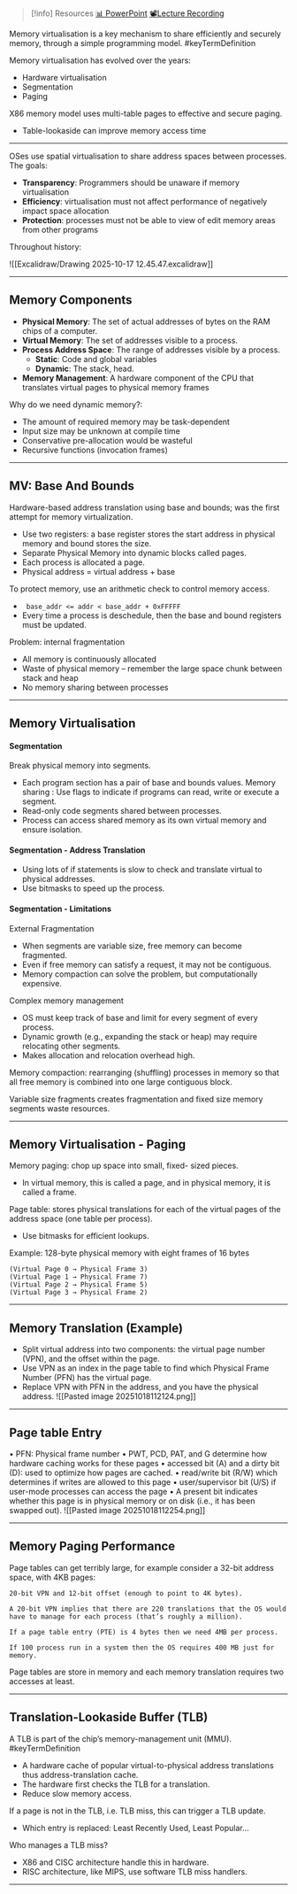 
> [!info] Resources
> [📊 PowerPoint](WK2.LC2.Memory_Virtualisation.pdf)
> [📽️Lecture Recording]()

Memory virtualisation is a key mechanism to share efficiently and securely memory, through a simple programming model. #keyTermDefinition 

Memory virtualisation has evolved over the years: 
- Hardware virtualisation
- Segmentation
- Paging 

X86 memory model uses multi-table pages to effective and secure paging. 
- Table-lookaside can improve memory access time
---
OSes use spatial virtualisation to share address spaces between processes. The goals:
- **Transparency**: Programmers should be unaware if memory virtualisation
- **Efficiency**: virtualisation must not affect performance of negatively impact space allocation
- **Protection**: processes must not be able to view of edit memory areas from other programs

Throughout history:

![[Excalidraw/Drawing 2025-10-17 12.45.47.excalidraw]]

---
## Memory Components

- **Physical Memory**: The set of actual addresses of bytes on the RAM chips of a computer.
- **Virtual Memory**: The set of addresses visible to a process.
- **Process Address Space**: The range of addresses visible by a process.
	- **Static**: Code and global variables
	- **Dynamic**: The stack, head.
- **Memory Management**: A hardware component of the CPU that translates virtual pages to physical memory frames

 Why do we need dynamic memory?:
 - The amount of required memory may be task-dependent
 - Input size may be unknown at compile time
 - Conservative pre-allocation would be wasteful
 - Recursive functions (invocation frames)
---
## MV: Base And Bounds

Hardware-based address translation using base and bounds; was the first attempt for memory virtualization. 
- Use two registers: a base register stores the start address in physical memory and bound stores the size. 
- Separate Physical Memory into dynamic blocks called pages.
- Each process is allocated a page. 
- Physical address = virtual address + base

To protect memory, use an arithmetic check to control memory access. 
- ``` base_addr <= addr < base_addr + 0xFFFFF```
- Every time a process is deschedule, then the base and bound registers must be updated. 
 
Problem: internal fragmentation 
- All memory is continuously allocated 
- Waste of physical memory – remember the large space chunk between stack and heap 
- No memory sharing between processes 
---
## Memory Virtualisation

#### Segmentation
Break physical memory into segments. 
- Each program section has a pair of base and bounds values. 
Memory sharing : Use flags to indicate if programs can read, write or execute a segment. 
- Read-only code segments shared between processes. 
- Process can access shared memory as its own virtual memory and ensure isolation.

#### Segmentation - Address Translation
- Using lots of if statements is slow to check and translate virtual to physical addresses. 
- Use bitmasks to speed up the process.

#### Segmentation - Limitations
External Fragmentation 
- When segments are variable size, free memory can become fragmented. 
- Even if free memory can satisfy a request, it may not be contiguous. 
- Memory compaction can solve the problem, but computationally expensive. 

Complex memory management 
- OS must keep track of base and limit for every segment of every process. 
- Dynamic growth (e.g., expanding the stack or heap) may require relocating other segments. 
- Makes allocation and relocation overhead high. 

Memory compaction: rearranging (shuffling) processes in memory so that all free memory is combined into one large contiguous block.

Variable size fragments creates fragmentation and fixed size memory segments waste resources.

---
## Memory Virtualisation - Paging

Memory paging: chop up space into small, fixed- sized pieces. 
- In virtual memory, this is called a page, and in physical memory, it is called a frame. 

Page table: stores physical translations for each of the virtual pages of the address space (one table per process). 
- Use bitmasks for efficient lookups. 

Example: 128-byte physical memory with eight frames of 16 bytes 
```
(Virtual Page 0 → Physical Frame 3)
(Virtual Page 1 → Physical Frame 7)
(Virtual Page 2 → Physical Frame 5)
(Virtual Page 3 → Physical Frame 2)
```
---
##  Memory Translation (Example)

- Split virtual address into two components: the virtual page number (VPN), and the offset within the page.
- Use VPN as an index in the page table to find which Physical Frame Number (PFN) has the virtual page. 
- Replace VPN with PFN in the address, and you have the physical address.
![[Pasted image 20251018112124.png]]
---
## Page table Entry

• PFN: Physical frame number 
• PWT, PCD, PAT, and G determine how hardware caching works for these pages 
• accessed bit (A) and a dirty bit (D): used to optimize how pages are cached. 
• read/write bit (R/W) which determines if writes are allowed to this page 
• user/supervisor bit (U/S) if user-mode processes can access the page 
• A present bit indicates whether this page is in physical memory or on disk (i.e., it has been swapped out). 
![[Pasted image 20251018112254.png]]

---
## Memory Paging Performance

Page tables can get terribly large, for example consider a 32-bit address space, with 4KB pages:
```
20-bit VPN and 12-bit offset (enough to point to 4K bytes). 

A 20-bit VPN implies that there are 220 translations that the OS would have to manage for each process (that’s roughly a million). 

If a page table entry (PTE) is 4 bytes then we need 4MB per process. 

If 100 process run in a system then the OS requires 400 MB just for memory.
```
Page tables are store in memory and each memory translation requires two accesses at least. 

---
## Translation-Lookaside Buffer (TLB)

A TLB is part of the chip’s memory-management unit (MMU). #keyTermDefinition 
- A hardware cache of popular virtual-to-physical address translations thus address-translation cache. 
- The hardware first checks the TLB for a translation. 
- Reduce slow memory access. 

If a page is not in the TLB, i.e. TLB miss, this can trigger a TLB update. 
- Which entry is replaced: Least Recently Used, Least Popular… 

Who manages a TLB miss? 
- X86 and CISC architecture handle this in hardware. 
- RISC architecture, like MIPS, use software TLB miss handlers.
---